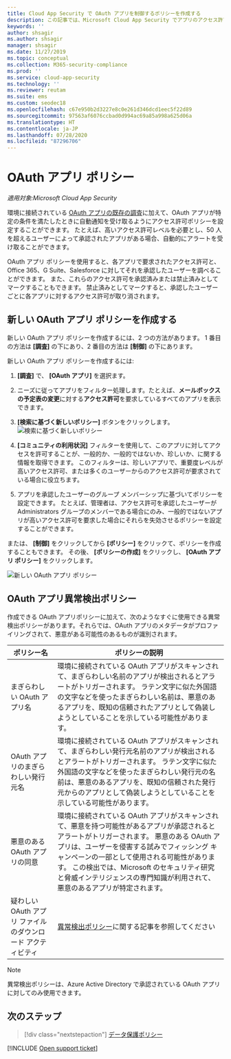 ```yaml
---
title: Cloud App Security で OAuth アプリを制御するポリシーを作成する
description: この記事では、Microsoft Cloud App Security でアプリのアクセス許可ポリシーを作成して使用する手順について説明します。
keywords: ''
author: shsagir
ms.author: shsagir
manager: shsagir
ms.date: 11/27/2019
ms.topic: conceptual
ms.collection: M365-security-compliance
ms.prod: ''
ms.service: cloud-app-security
ms.technology: ''
ms.reviewer: reutam
ms.suite: ems
ms.custom: seodec18
ms.openlocfilehash: c67e950b2d3227e8c0e261d346dcd1eec5f22d89
ms.sourcegitcommit: 97563af6076ccbad0d994ac69a85a998a625d06a
ms.translationtype: HT
ms.contentlocale: ja-JP
ms.lasthandoff: 07/28/2020
ms.locfileid: "87296706"
---
```

# <a name="oauth-app-policies"></a>OAuth アプリ ポリシー

*適用対象:Microsoft Cloud App Security*

環境に接続されている [OAuth アプリの既存の調査](manage-app-permissions.md)に加えて、OAuth アプリが特定の条件を満たしたときに自動通知を受け取るようにアクセス許可ポリシーを設定することができます。 たとえば、高いアクセス許可レベルを必要とし、50 人を超えるユーザーによって承認されたアプリがある場合、自動的にアラートを受け取ることができます。

OAuth アプリ ポリシーを使用すると、各アプリで要求されたアクセス許可と、Office 365、G Suite、Salesforce に対してそれを承認したユーザーを調べることができます。 また、これらのアクセス許可を承認済みまたは禁止済みとしてマークすることもできます。 禁止済みとしてマークすると、承認したユーザーごとに各アプリに対するアクセス許可が取り消されます。

## <a name="create-a-new-oauth-app-policy"></a>新しい OAuth アプリ ポリシーを作成する

新しい OAuth アプリ ポリシーを作成するには、2 つの方法があります。 1 番目の方法は **[調査]** の下にあり、2 番目の方法は **[制御]** の下にあります。

新しい OAuth アプリ ポリシーを作成するには:

1. **[調査]** で、 **[OAuth アプリ]** を選択ます。

1. ニーズに従ってアプリをフィルター処理します。たとえば、**メールボックスの予定表の変更**に対する**アクセス許可**を要求しているすべてのアプリを表示できます。
1. **[検索に基づく新しいポリシー]** ボタンをクリックします。
    ![検索に基づく新しいポリシー](media/app-permissions-filter.png)
1. **[コミュニティの利用状況]** フィルターを使用して、このアプリに対してアクセスを許可することが、一般的か、一般的ではないか、珍しいか、に関する情報を取得できます。 このフィルターは、珍しいアプリで、重要度レベルが高いアクセス許可、または多くのユーザーからのアクセス許可が要求されている場合に役立ちます。
1. アプリを承認したユーザーのグループ メンバーシップに基づいてポリシーを設定できます。 たとえば、管理者は、アクセス許可を承認したユーザーが Administrators グループのメンバーである場合にのみ、一般的ではないアプリが高いアクセス許可を要求した場合にそれらを失効させるポリシーを設定することができます。

または、 **[制御]** をクリックしてから **[ポリシー]** をクリックて、ポリシーを作成することもできます。 その後、 **[ポリシーの作成]** をクリックし、 **[OAuth アプリ ポリシー]** をクリックします。

   ![新しい OAuth アプリ ポリシー](media/app-permissions-policy.png)

## <a name="oauth-app-anomaly-detection-policies"></a>OAuth アプリ異常検出ポリシー

作成できる OAuth アプリポリシーに加えて、次のようなすぐに使用できる異常検出ポリシーがあります。それらでは、OAuth アプリのメタデータがプロファイリングされて、悪意がある可能性のあるものが識別されます。

| ポリシー名 | ポリシーの説明 |
| --- | --- |
| まぎらわしい OAuth アプリ名 | 環境に接続されている OAuth アプリがスキャンされて、まぎらわしい名前のアプリが検出されるとアラートがトリガーされます。 ラテン文字に似た外国語の文字などを使ったまぎらわしい名前は、悪意のあるアプリを、既知の信頼されたアプリとして偽装しようとしていることを示している可能性があります。 |
| OAuth アプリのまぎらわしい発行元名 | 環境に接続されている OAuth アプリがスキャンされて、まぎらわしい発行元名前のアプリが検出されるとアラートがトリガーされます。 ラテン文字に似た外国語の文字などを使ったまぎらわしい発行元の名前は、悪意のあるアプリを、既知の信頼された発行元からのアプリとして偽装しようとしていることを示している可能性があります。 |
| 悪意のある OAuth アプリの同意 | 環境に接続されている OAuth アプリがスキャンされて、悪意を持つ可能性があるアプリが承認されるとアラートがトリガーされます。 悪意のある OAuth アプリは、ユーザーを侵害する試みでフィッシング キャンペーンの一部として使用される可能性があります。 この検出では、Microsoft のセキュリティ研究と脅威インテリジェンスの専門知識が利用されて、悪意のあるアプリが特定されます。 |
| 疑わしい OAuth アプリ ファイルのダウンロード アクティビティ | [異常検出ポリシー](anomaly-detection-policy.md#suspicious-oauth-app-file-download-activities)に関する記事を参照してください |

<!--
| OAuth apps authorized by external users | Scans OAuth apps connected to your environment and triggers an alert when an app was authorized by an external user. |
| OAuth apps with high permissions and rare community use – Google | Scans OAuth apps connected to your environment and triggers an alert for apps with high permissions and rare community use in Google. |
| OAuth apps with high permissions and rare community use – Office | Scans OAuth apps connected to your environment and triggers an alert for apps with high permissions and rare community use in Office. |
| OAuth apps with rare community use - Salesforce | Scans OAuth apps connected to your environment and triggers an alert for apps with rare community use in Salesforce. |
-->

> [!NOTE]
> 異常検出ポリシーは、Azure Active Directory で承認されている OAuth アプリに対してのみ使用できます。

## <a name="next-steps"></a>次のステップ

> [!div class="nextstepaction"]
> [データ保護ポリシー](data-protection-policies.md)

[!INCLUDE [Open support ticket](includes/support.md)]

